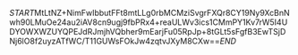 $START$MtLtNZ+NimFwIbbutFFt8mtLLg0rbMCMziSvgrFXQr8CY19Ny9XcBnNwh90LMuOe24au2iAV8cn9ugj9fbPRx4+reaULWv3ics1CMmPY1Kv7rW5I4UDYOWXWZUYQPEJdRJmjhVQbher9mEarjFu05RpJp+8tGLt5sFgfB3EwTSjDNj6lO8f2uyzATfWC/T11GUWsFOkJw4zqtvJXyM8CXw==$END$